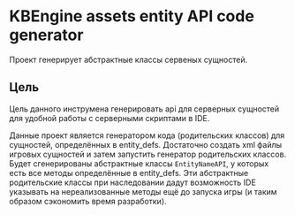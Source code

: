 # KBEngine assets entity API code generator

Проект генерирует абстрактные классы сервеных сущностей.

## Цель

Цель данного инструмена генерировать api для серверных сущностей для удобной работы с серверными скриптами в IDE.

Данные проект является генератором кода (родительских классов) для сущностей, определённых в entity_defs. Достаточно создать xml файлы игровых сущностей и затем запустить генератор родительских классов. Будет сгенерированы абстрактные классы `EntityNameAPI`, у которых есть все методы определённые в entity_defs. Эти абстрактные родительские классы при наследовании дадут возможность IDE указывать на нереализованные методы ещё до запуска игры (и таким образом сэкономить время разработки).
